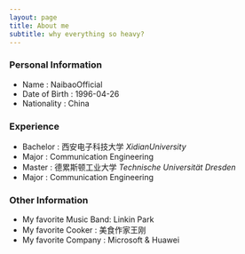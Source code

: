 ```yaml
---
layout: page
title: About me
subtitle: why everything so heavy?
---
```


### Personal Information
* Name          :  NaibaoOfficial
* Date of Birth :  1996-04-26
* Nationality   :  China

### Experience
* Bachelor      :  西安电子科技大学 _XidianUniversity_ 
* Major         :  Communication Engineering
* Master        :  德累斯顿工业大学 _Technische Universität Dresden_
* Major         :  Communication Engineering

### Other Information
* My favorite Music Band: Linkin Park
* My favorite Cooker    : 美食作家王刚
* My favorite Company   : Microsoft & Huawei
